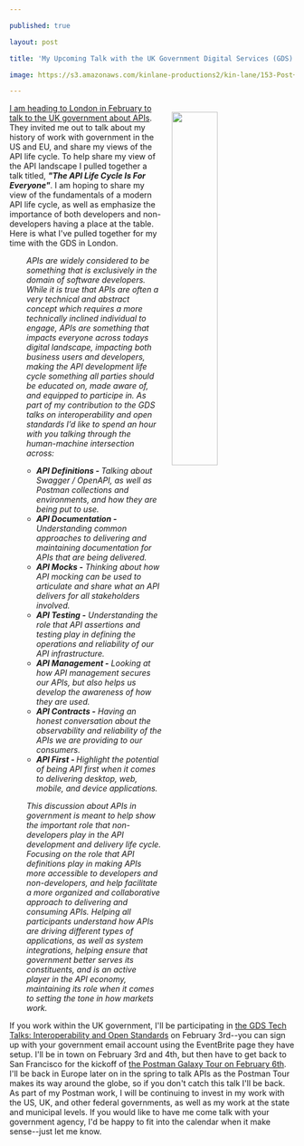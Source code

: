 ---
published: true
layout: post
title: 'My Upcoming Talk with the UK Government Digital Services (GDS): The API Life Cycle Is For Everyone'
image: https://s3.amazonaws.com/kinlane-productions2/kin-lane/153-Post+Con+2018-Speakers.jpg
---
<p><img style="padding: 15px;" src="https://s3.amazonaws.com/kinlane-productions2/kin-lane/153-Post+Con+2018-Speakers.jpg" alt="" width="40%" align="right" /></p>
<p><a href="https://www.eventbrite.co.uk/e/gds-tech-talks-interoperability-and-open-standards-tickets-89225117729">I am heading to London in February to talk to the UK government about APIs</a>. They invited me out to talk about my history of work with government in the US and EU, and share my views of the API life cycle. To help share my view of the API landscape I pulled together a talk titled, <em><strong>"The API Life Cycle Is For Everyone"</strong></em>. I am hoping to share my view of the fundamentals of a modern API life cycle, as well as emphasize the importance of both developers and non-developers having a place at the table. Here is what I've pulled together for my time with the GDS in London.</p>
<p class="p1" style="padding-left: 30px;"><em>APIs are widely considered to be something that is exclusively in the domain of software developers. While it is true that APIs are often a very technical and abstract concept which requires a more technically inclined individual to engage, APIs are something that impacts everyone across todays digital landscape, impacting both business users and developers, making the API development life cycle something all parties should be educated on, made aware of, and equipped to participe in. As part of my contribution to the GDS talks on interoperability and open standards I&rsquo;d like to spend an hour with you talking through the human-machine intersection across:</em></p>
<ul style="list-style: none;">
<li> 
<ul>
<li class="li1"><em><strong>API Definitions - </strong>Talking about Swagger / OpenAPI, as well as Postman collections and environments, and how they are being put to use.</em></li>
<li class="li1"><em><strong>API Documentation -</strong> Understanding common approaches to delivering and maintaining documentation for APIs that are being delivered.</em></li>
<li class="li1"><em><strong>API Mocks -</strong> Thinking about how API mocking can be used to articulate and share what an API delivers for all stakeholders involved.</em></li>
<li class="li1"><em><strong>API Testing -</strong> Understanding the role that API assertions and testing play in defining the operations and reliability of our API infrastructure.</em></li>
<li class="li1"><em><strong>API Management -</strong> Looking at how API management secures our APIs, but also helps us develop the awareness of how they are used.</em></li>
<li class="li1"><em><strong>API Contracts -</strong> Having an honest conversation about the observability and reliability of the APIs we are providing to our consumers.</em></li>
<li class="li1"><em><strong>API First - </strong>Highlight the potential of being API first when it comes to delivering desktop, web, mobile, and device applications.</em></li>
</ul>
</li>
</ul>
<p class="p1" style="padding-left: 30px;"><em>This discussion about APIs in government is meant to help show the important role that non-developers play in the API development and delivery life cycle. Focusing on the role that API definitions play in making APIs more accessible to developers and non-developers, and help facilitate a more organized and collaborative approach to delivering and consuming APIs. Helping all participants understand how APIs are driving different types of applications, as well as system integrations, helping ensure that government better serves its constituents, and is an active player in the API economy, maintaining its role when it comes to setting the tone in how markets work.</em></p>
<p class="p1">If you work within the UK government, I'll be participating in <a href="https://www.eventbrite.co.uk/e/gds-tech-talks-interoperability-and-open-standards-tickets-89225117729">the&nbsp;GDS Tech Talks: Interoperability and Open Standards</a>&nbsp;on February 3rd--you can sign up with your government email account using the EventBrite page they have setup. I'll be in town on February 3rd and 4th, but then have to get back to San Francisco for the kickoff of <a href="https://www.postman.com/galaxy-tour-2020">the Postman Galaxy Tour on February 6th</a>. I'll be back in Europe later on in the spring to talk APIs as the Postman Tour makes its way around the globe, so if you don't catch this talk I'll be back. As part of my Postman work, I will be continuing to invest in my work with the US, UK, and other federal governments, as well as my work at the state and municipal levels. If you would like to have me come talk with your government agency, I'd be happy to fit into the calendar when it make sense--just let me know.</p>
